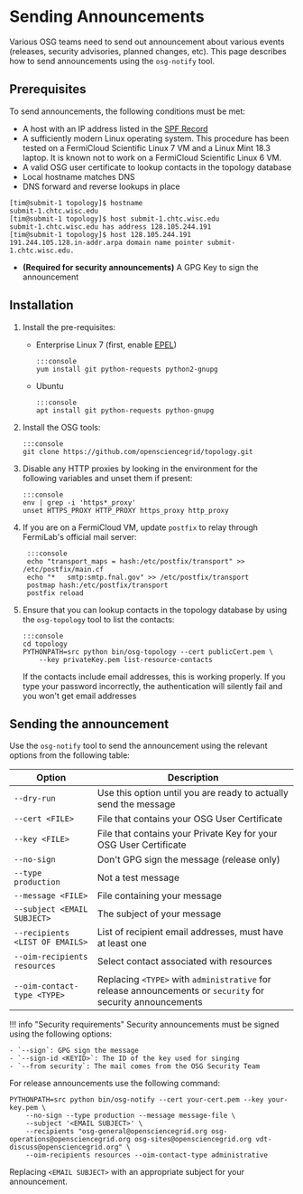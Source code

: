Sending Announcements
=====================

Various OSG teams need to send out announcement about various events (releases, security advisories, planned changes,
etc).
This page describes how to send announcements using the `osg-notify` tool.

Prerequisites
-------------

To send announcements, the following conditions must be met:

-   A host with an IP address listed in the
    [SPF Record](https://mxtoolbox.com/SuperTool.aspx?action=spf%3aopensciencegrid.org&run=toolpage)
-   A sufficiently modern Linux operating system.
    This procedure has been tested on a FermiCloud Scientific Linux 7 VM and a Linux Mint 18.3 laptop.
    It is known not to work on a FermiCloud Scientific Linux 6 VM.
-   A valid OSG user certificate to lookup contacts in the topology database
-   Local hostname matches DNS
-   DNS forward and reverse lookups in place
```console
[tim@submit-1 topology]$ hostname
submit-1.chtc.wisc.edu
[tim@submit-1 topology]$ host submit-1.chtc.wisc.edu
submit-1.chtc.wisc.edu has address 128.105.244.191
[tim@submit-1 topology]$ host 128.105.244.191
191.244.105.128.in-addr.arpa domain name pointer submit-1.chtc.wisc.edu.
```
-   **(Required for security announcements)** A GPG Key to sign the announcement

Installation
------------

1.  Install the pre-requisites:
    -   Enterprise Linux 7 (first, enable
        [EPEL](https://opensciencegrid.org/docs/common/yum/#install-the-epel-repositories))

            :::console
            yum install git python-requests python2-gnupg

    -   Ubuntu

            :::console
            apt install git python-requests python-gnupg

1.  Install the OSG tools:

        :::console
        git clone https://github.com/opensciencegrid/topology.git

1.  Disable any HTTP proxies by looking in the environment for the following variables and unset them if present:

        :::console
        env | grep -i 'https*_proxy'
        unset HTTPS_PROXY HTTP_PROXY https_proxy http_proxy

1. If you are on a FermiCloud VM, update `postfix` to relay through FermiLab's official mail server:

        :::console
        echo "transport_maps = hash:/etc/postfix/transport" >> /etc/postfix/main.cf
        echo "*   smtp:smtp.fnal.gov" >> /etc/postfix/transport
        postmap hash:/etc/postfix/transport
        postfix reload

5.  Ensure that you can lookup contacts in the topology database by using the `osg-topology` tool to list the contacts:

        :::console
        cd topology
        PYTHONPATH=src python bin/osg-topology --cert publicCert.pem \
            --key privateKey.pem list-resource-contacts

    If the contacts include email addresses, this is working properly.
    If you type your password incorrectly, the authentication will silently fail and you won't get email addresses

Sending the announcement
------------------------

Use the `osg-notify` tool to send the announcement using the relevant options from the following table:

| Option                          | Description                                                                                                  |
|---------------------------------|--------------------------------------------------------------------------------------------------------------|
| `--dry-run`                     | Use this option until you are ready to actually send the message                                             |
| `--cert <FILE>`                 | File that contains your OSG User Certificate                                                                 |
| `--key <FILE>`                  | File that contains your Private Key for your OSG User Certificate                                            |
| `--no-sign`                     | Don't GPG sign the message (release only)                                                                    |
| `--type production`             | Not a test message                                                                                           |
| `--message <FILE>`              | File containing your message                                                                                 |
| `--subject <EMAIL SUBJECT>`     | The subject of your message                                                                                  |
| `--recipients <LIST OF EMAILS>` | List of recipient email addresses, must have at least one                                                    |
| `--oim-recipients resources`    | Select contact associated with resources                                                                     |
| `--oim-contact-type <TYPE>`     | Replacing `<TYPE>` with `administrative` for release announcements or  `security` for security announcements |

!!! info "Security requirements"
    Security announcements must be signed using the following options:

    - `--sign`: GPG sign the message
    - `--sign-id <KEYID>`: The ID of the key used for singing
    - `--from security`: The mail comes from the OSG Security Team

For release announcements use the following command:

```console
PYTHONPATH=src python bin/osg-notify --cert your-cert.pem --key your-key.pem \
    --no-sign --type production --message message-file \
    --subject '<EMAIL SUBJECT>' \
    --recipients "osg-general@opensciencegrid.org osg-operations@opensciencegrid.org osg-sites@opensciencegrid.org vdt-discuss@opensciencegrid.org" \
    --oim-recipients resources --oim-contact-type administrative
```

Replacing `<EMAIL SUBJECT>` with an appropriate subject for your announcement.
